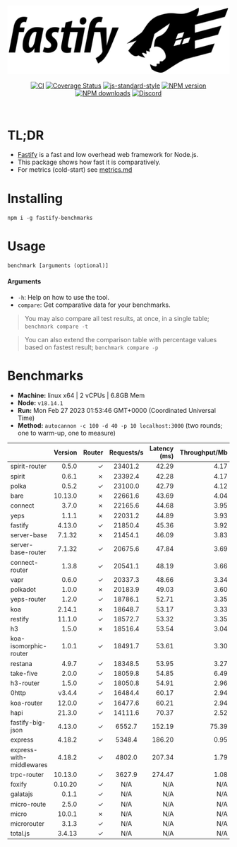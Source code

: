 <div align="center">
  <img src="https://github.com/fastify/graphics/raw/HEAD/fastify-landscape-outlined.svg" width="650" height="auto"/>
</div>

<div align="center">

[![CI](https://github.com/fastify/fastify/workflows/ci/badge.svg)](https://github.com/fastify/fastify/actions/workflows/ci.yml)
[![Coverage Status](https://coveralls.io/repos/github/fastify/fastify/badge.svg?branch=master)](https://coveralls.io/github/fastify/fastify?branch=master)
[![js-standard-style](https://img.shields.io/badge/code%20style-standard-brightgreen.svg?style=flat)](http://standardjs.com/)
[![NPM version](https://img.shields.io/npm/v/fastify.svg?style=flat)](https://www.npmjs.com/package/fastify)
[![NPM downloads](https://img.shields.io/npm/dm/fastify.svg?style=flat)](https://www.npmjs.com/package/fastify) [![Discord](https://img.shields.io/discord/725613461949906985)](https://discord.gg/fastify)

</div>
<br />

# TL;DR

* [Fastify](https://github.com/fastify/fastify) is a fast and low overhead web framework for Node.js.
* This package shows how fast it is comparatively.
* For metrics (cold-start) see [metrics.md](./METRICS.md)

# Installing

```
npm i -g fastify-benchmarks
```

# Usage

```
benchmark [arguments (optional)]
```

#### Arguments

* `-h`: Help on how to use the tool.
* `compare`: Get comparative data for your benchmarks.

> You may also compare all test results, at once, in a single table; `benchmark compare -t`

> You can also extend the comparison table with percentage values based on fastest result; `benchmark compare -p`
# Benchmarks

* __Machine:__ linux x64 | 2 vCPUs | 6.8GB Mem
* __Node:__ `v18.14.1`
* __Run:__ Mon Feb 27 2023 01:53:46 GMT+0000 (Coordinated Universal Time)
* __Method:__ `autocannon -c 100 -d 40 -p 10 localhost:3000` (two rounds; one to warm-up, one to measure)

|                          | Version | Router | Requests/s | Latency (ms) | Throughput/Mb |
| :--                      | --:     | --:    | :-:        | --:          | --:           |
| spirit-router            | 0.5.0   | ✓      | 23401.2    | 42.29        | 4.17          |
| spirit                   | 0.6.1   | ✗      | 23392.4    | 42.28        | 4.17          |
| polka                    | 0.5.2   | ✓      | 23100.0    | 42.79        | 4.12          |
| bare                     | 10.13.0 | ✗      | 22661.6    | 43.69        | 4.04          |
| connect                  | 3.7.0   | ✗      | 22165.6    | 44.68        | 3.95          |
| yeps                     | 1.1.1   | ✗      | 22031.2    | 44.89        | 3.93          |
| fastify                  | 4.13.0  | ✓      | 21850.4    | 45.36        | 3.92          |
| server-base              | 7.1.32  | ✗      | 21454.1    | 46.09        | 3.83          |
| server-base-router       | 7.1.32  | ✓      | 20675.6    | 47.84        | 3.69          |
| connect-router           | 1.3.8   | ✓      | 20541.1    | 48.19        | 3.66          |
| vapr                     | 0.6.0   | ✓      | 20337.3    | 48.66        | 3.34          |
| polkadot                 | 1.0.0   | ✗      | 20183.9    | 49.03        | 3.60          |
| yeps-router              | 1.2.0   | ✓      | 18786.1    | 52.71        | 3.35          |
| koa                      | 2.14.1  | ✗      | 18648.7    | 53.17        | 3.33          |
| restify                  | 11.1.0  | ✓      | 18572.7    | 53.32        | 3.35          |
| h3                       | 1.5.0   | ✗      | 18516.4    | 53.54        | 3.04          |
| koa-isomorphic-router    | 1.0.1   | ✓      | 18491.7    | 53.61        | 3.30          |
| restana                  | 4.9.7   | ✓      | 18348.5    | 53.95        | 3.27          |
| take-five                | 2.0.0   | ✓      | 18059.8    | 54.85        | 6.49          |
| h3-router                | 1.5.0   | ✓      | 18050.8    | 54.91        | 2.96          |
| 0http                    | v3.4.4  | ✓      | 16484.4    | 60.17        | 2.94          |
| koa-router               | 12.0.0  | ✓      | 16477.6    | 60.21        | 2.94          |
| hapi                     | 21.3.0  | ✓      | 14111.6    | 70.37        | 2.52          |
| fastify-big-json         | 4.13.0  | ✓      | 6552.7     | 152.19       | 75.39         |
| express                  | 4.18.2  | ✓      | 5348.4     | 186.20       | 0.95          |
| express-with-middlewares | 4.18.2  | ✓      | 4802.0     | 207.34       | 1.79          |
| trpc-router              | 10.13.0 | ✓      | 3627.9     | 274.47       | 1.08          |
| foxify                   | 0.10.20 | ✓      | N/A        | N/A          | N/A           |
| galatajs                 | 0.1.1   | ✓      | N/A        | N/A          | N/A           |
| micro-route              | 2.5.0   | ✓      | N/A        | N/A          | N/A           |
| micro                    | 10.0.1  | ✗      | N/A        | N/A          | N/A           |
| microrouter              | 3.1.3   | ✓      | N/A        | N/A          | N/A           |
| total.js                 | 3.4.13  | ✓      | N/A        | N/A          | N/A           |

